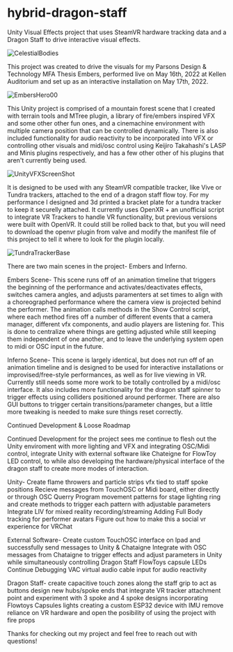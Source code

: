 # hybrid-dragon-staff
Unity Visual Effects project that uses SteamVR hardware tracking data and a Dragon Staff to drive interactive visual effects.

![CelestialBodies](https://user-images.githubusercontent.com/44481407/172655543-b405bd81-6674-439e-99c1-094ecf4ceff9.jpg)

This project was created to drive the visuals for my Parsons Design & Technology MFA Thesis Embers, performed live on May 16th, 2022 at Kellen Auditorium and set up as an interactive installation on May 17th, 2022.

![EmbersHero00](https://user-images.githubusercontent.com/44481407/172657362-540a57eb-39ae-4224-8f07-81be6ebb2471.jpg)

This Unity project is comprised of a mountain forest scene that I created with terrain tools and MTree plugin, a library of fire/embers inspired VFX and some other other fun ones, and a cinemachine environment with multiple camera position that can be controlled dynamically. There is also included functionality for audio reactivity to be incorporated into VFX or controlling other visuals and midi/osc control using Keijiro Takahashi's LASP and Minis plugins respectively, and has a few other other of his plugins that aren't currently being used.

![UnityVFXScreenShot](https://user-images.githubusercontent.com/44481407/172657795-d45dd8b2-8659-4471-850b-893800989e80.jpg)

It is designed to be used with any SteamVR compatible tracker, like Vive or Tundra trackers, attached to the end of a dragon staff flow toy. For my performance I designed and 3d printed a bracket plate for a tundra tracker to keep it securelly attached. It currently uses OpenXR + an unofficial script to integrate VR Trackers to handle VR functionality, but previous versions were built with OpenVR. It could still be rolled back to that, but you will need to download the openvr plugin from valve and modify the manifest file of this project to tell it where to look for the plugin locally.

![TundraTrackerBase](https://user-images.githubusercontent.com/44481407/172661574-20d78b59-abba-4fd8-8778-3919c6018239.jpg)

There are two main scenes in the project- Embers and Inferno.

Embers Scene-
This scene runs off of an animation timeline that triggers the beginning of the performance and activates/deactivates effects, switches camera angles, and adjusts paramenters at set times to align with a choreographed performance where the camera view is projected behind the performer. The animation calls methods in the Show Control script, where each method fires off a number of different events that a camera manager, different vfx components, and audio players are listening for. This is done to centralize where things are getting adjusted while still keeping them independent of one another, and to leave the underlying system open to midi or OSC input in the future.

Inferno Scene-
This scene is largely identical, but does not run off of an animation timeline and is designed to be used for interactive installations or improvised/free-style performances, as well as for live viewing in VR. Currently still needs some more work to be totally controlled by a midi/osc interface. It also includes more functionality for the dragon staff spinner to trigger effects using colliders positioned around performer. There are also GUI buttons to trigger certain transitions/parameter changes, but a little more tweaking is needed to make sure things reset correctly.

Continued Development & Loose Roadmap

Continued Development for the project sees me continue to flesh out the Unity enviroment with more lighting and VFX and integrating OSC/Midi control, integrate Unity with external software like Chateigne for FlowToy LED control, to while also developing the hardware/physical interface of the dragon staff to create more modes of interaction.

Unity-
Create flame throwers and particle strips vfx tied to staff spoke positions
Recieve messages from TouchOSC or Midi board, either directly or through OSC Querry
Program movement patterns for stage lighting ring and create methods to trigger each pattern with adjustable parameters
Integrate LIV for mixed reality recording/streaming
Adding Full Body tracking for performer avatars
Figure out how to make this a social vr experience for VRChat

External Software-
Create custom TouchOSC interface on Ipad and successfully send messages to Unity & Chataigne
Integrate with OSC messages from Chataigne to trigger effects and adjust parameters in Unity while simultaneously controlling Dragon Staff FlowToys capsule LEDs
Continue Debugging VAC virtual audio cable input for audio reactivity

Dragon Staff-
create capacitive touch zones along the staff grip to act as buttons
design new hubs/spoke ends that integrate VR tracker attachment point and experiment with 3 spoke and 4 spoke designs incorporating Flowtoys Capsules lights
creating a custom ESP32 device with IMU remove reliance on VR hardware and open the posibility of using the project with fire props

Thanks for checking out my project and feel free to reach out with questions!
